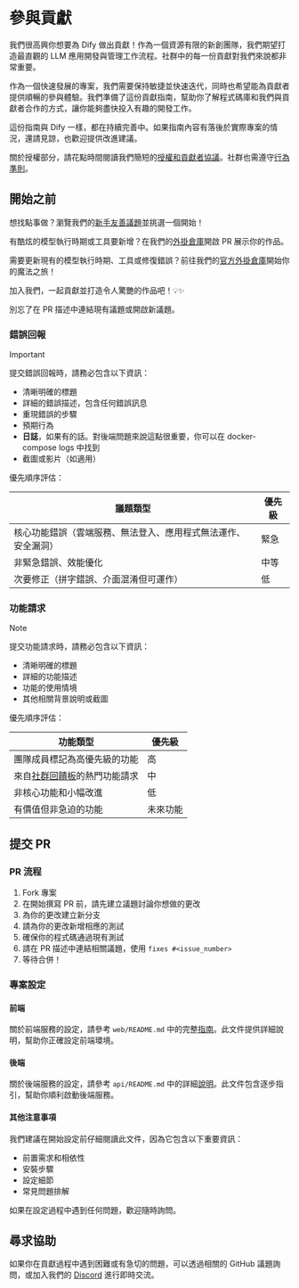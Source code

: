 # 參與貢獻

我們很高興你想要為 Dify 做出貢獻！作為一個資源有限的新創團隊，我們期望打造最直觀的 LLM 應用開發與管理工作流程。社群中的每一份貢獻對我們來說都非常重要。

作為一個快速發展的專案，我們需要保持敏捷並快速迭代，同時也希望能為貢獻者提供順暢的參與體驗。我們準備了這份貢獻指南，幫助你了解程式碼庫和我們與貢獻者合作的方式，讓你能夠盡快投入有趣的開發工作。

這份指南與 Dify 一樣，都在持續完善中。如果指南內容有落後於實際專案的情況，還請見諒，也歡迎提供改進建議。

關於授權部分，請花點時間閱讀我們簡短的[授權和貢獻者協議](./LICENSE)。社群也需遵守[行為準則](https://github.com/langgenius/.github/blob/main/CODE_OF_CONDUCT.md)。

## 開始之前

想找點事做？瀏覽我們的[新手友善議題](https://github.com/langgenius/dify/issues?q=is%3Aissue%20state%3Aopen%20label%3A%22good%20first%20issue%22)並挑選一個開始！

有酷炫的模型執行時期或工具要新增？在我們的[外掛倉庫](https://github.com/langgenius/dify-plugins)開啟 PR 展示你的作品。

需要更新現有的模型執行時期、工具或修復錯誤？前往我們的[官方外掛倉庫](https://github.com/langgenius/dify-official-plugins)開始你的魔法之旅！

加入我們，一起貢獻並打造令人驚艷的作品吧！💡✨

別忘了在 PR 描述中連結現有議題或開啟新議題。

### 錯誤回報

> [!IMPORTANT]  
> 提交錯誤回報時，請務必包含以下資訊：

- 清晰明確的標題
- 詳細的錯誤描述，包含任何錯誤訊息
- 重現錯誤的步驟
- 預期行為
- **日誌**，如果有的話。對後端問題來說這點很重要，你可以在 docker-compose logs 中找到
- 截圖或影片（如適用）

優先順序評估：

  | 議題類型 | 優先級 |
  | -------- | ------ |
  | 核心功能錯誤（雲端服務、無法登入、應用程式無法運作、安全漏洞） | 緊急 |
  | 非緊急錯誤、效能優化 | 中等 |
  | 次要修正（拼字錯誤、介面混淆但可運作） | 低 |

### 功能請求

> [!NOTE]  
> 提交功能請求時，請務必包含以下資訊：

- 清晰明確的標題
- 詳細的功能描述
- 功能的使用情境
- 其他相關背景說明或截圖

優先順序評估：

  | 功能類型 | 優先級 |
  | -------- | ------ |
  | 團隊成員標記為高優先級的功能 | 高 |
  | 來自[社群回饋板](https://github.com/langgenius/dify/discussions/categories/feedbacks)的熱門功能請求 | 中 |
  | 非核心功能和小幅改進 | 低 |
  | 有價值但非急迫的功能 | 未來功能 |

## 提交 PR

### PR 流程

1. Fork 專案
2. 在開始撰寫 PR 前，請先建立議題討論你想做的更改
3. 為你的更改建立新分支
4. 請為你的更改新增相應的測試
5. 確保你的程式碼通過現有測試
6. 請在 PR 描述中連結相關議題，使用 `fixes #<issue_number>`
7. 等待合併！

### 專案設定

#### 前端

關於前端服務的設定，請參考 `web/README.md` 中的完整[指南](https://github.com/langgenius/dify/blob/main/web/README.md)。此文件提供詳細說明，幫助你正確設定前端環境。

#### 後端

關於後端服務的設定，請參考 `api/README.md` 中的詳細[說明](https://github.com/langgenius/dify/blob/main/api/README.md)。此文件包含逐步指引，幫助你順利啟動後端服務。

#### 其他注意事項

我們建議在開始設定前仔細閱讀此文件，因為它包含以下重要資訊：
- 前置需求和相依性
- 安裝步驟
- 設定細節
- 常見問題排解

如果在設定過程中遇到任何問題，歡迎隨時詢問。

## 尋求協助

如果你在貢獻過程中遇到困難或有急切的問題，可以透過相關的 GitHub 議題詢問，或加入我們的 [Discord](https://discord.gg/8Tpq4AcN9c) 進行即時交流。


